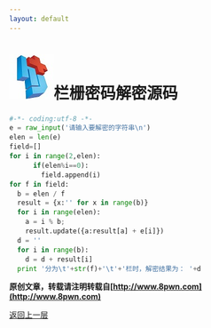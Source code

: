 ```yaml
---
layout: default
---
```

# ![](../img/hj.jpg)栏栅密码解密源码

```python
#-*- coding:utf-8 -*-
e = raw_input('请输入要解密的字符串\n')
elen = len(e)
field=[]
for i in range(2,elen):
      if(elen%i==0):
        field.append(i)
for f in field:
  b = elen / f
  result = {x:'' for x in range(b)}
  for i in range(elen):
    a = i % b;
    result.update({a:result[a] + e[i]})
  d = ''
  for i in range(b):
    d = d + result[i]
  print '分为\t'+str(f)+'\t'+'栏时，解密结果为： '+d

```


__原创文章，转载请注明转载自[http://www.8pwn.com](http://www.8pwn.com)__

[返回上一层](./crypto)
